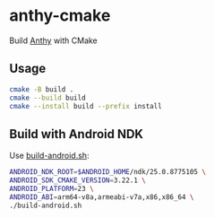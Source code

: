 # anthy-cmake

Build [Anthy](https://github.com/fujiwarat/anthy-unicode) with CMake

## Usage

```sh
cmake -B build .
cmake --build build
cmake --install build --prefix install
```

## Build with Android NDK

Use [build-android.sh](./build-android.sh):

```sh
ANDROID_NDK_ROOT=$ANDROID_HOME/ndk/25.0.8775105 \
ANDROID_SDK_CMAKE_VERSION=3.22.1 \
ANDROID_PLATFORM=23 \
ANDROID_ABI=arm64-v8a,armeabi-v7a,x86,x86_64 \
./build-android.sh
```
